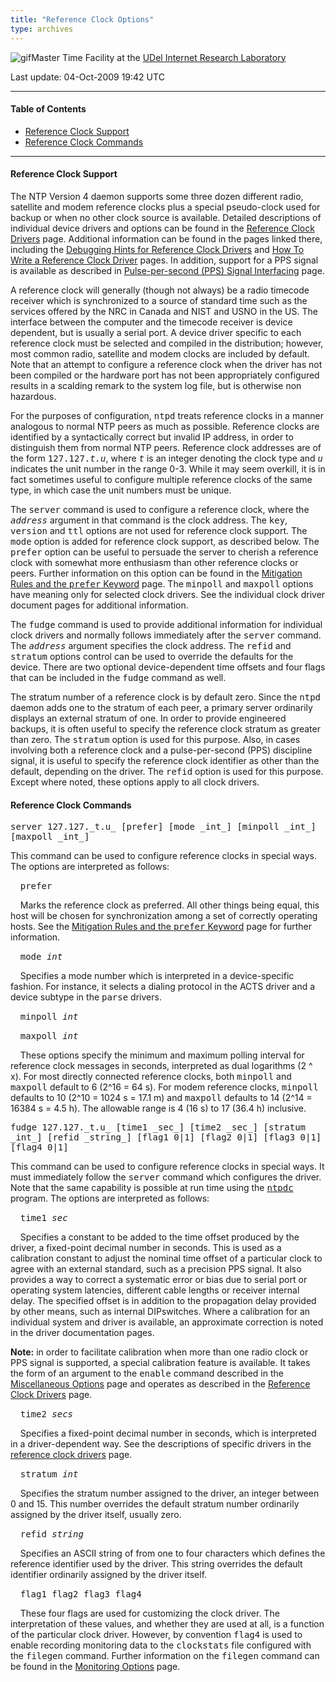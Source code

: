```yaml
---
title: "Reference Clock Options"
type: archives
---
```


![gif](/archives/pic/stack1a.jpg)Master Time Facility at the [UDel Internet Research Laboratory](http://www.eecis.udel.edu/%7emills/lab.html)

Last update: 04-Oct-2009 19:42 UTC

* * *

#### Table of Contents

*   [Reference Clock Support](/archives/4.2.6-series/clockopt/#reference-clock-support)
*   [Reference Clock Commands](/archives/4.2.6-series/clockopt/#reference-clock-commands)

* * *

#### Reference Clock Support

The NTP Version 4 daemon supports some three dozen different radio, satellite and modem reference clocks plus a special pseudo-clock used for backup or when no other clock source is available. Detailed descriptions of individual device drivers and options can be found in the [Reference Clock Drivers](/archives/4.2.6-series/refclock) page. Additional information can be found in the pages linked there, including the [Debugging Hints for Reference Clock Drivers](/archives/4.2.6-series/rdebug) and [How To Write a Reference Clock Driver](/archives/4.2.6-series/howto) pages. In addition, support for a PPS signal is available as described in [Pulse-per-second (PPS) Signal Interfacing](/archives/4.2.6-series/pps) page.

A reference clock will generally (though not always) be a radio timecode receiver which is synchronized to a source of standard time such as the services offered by the NRC in Canada and NIST and USNO in the US. The interface between the computer and the timecode receiver is device dependent, but is usually a serial port. A device driver specific to each reference clock must be selected and compiled in the distribution; however, most common radio, satellite and modem clocks are included by default. Note that an attempt to configure a reference clock when the driver has not been compiled or the hardware port has not been appropriately configured results in a scalding remark to the system log file, but is otherwise non hazardous.

For the purposes of configuration, <tt>ntpd</tt> treats reference clocks in a manner analogous to normal NTP peers as much as possible. Reference clocks are identified by a syntactically correct but invalid IP address, in order to distinguish them from normal NTP peers. Reference clock addresses are of the form <tt>127.127._t.u_</tt>, where _<tt>t</tt>_ is an integer denoting the clock type and _<tt>u</tt>_ indicates the unit number in the range 0-3\. While it may seem overkill, it is in fact sometimes useful to configure multiple reference clocks of the same type, in which case the unit numbers must be unique.

The <tt>server</tt> command is used to configure a reference clock, where the _<tt>address</tt>_ argument in that command is the clock address. The <tt>key</tt>, <tt>version</tt> and <tt>ttl</tt> options are not used for reference clock support. The <tt>mode</tt> option is added for reference clock support, as described below. The <tt>prefer</tt> option can be useful to persuade the server to cherish a reference clock with somewhat more enthusiasm than other reference clocks or peers. Further information on this option can be found in the [Mitigation Rules and the <tt>prefer</tt> Keyword](/archives/4.2.6-series/prefer) page. The <tt>minpoll</tt> and <tt>maxpoll</tt> options have meaning only for selected clock drivers. See the individual clock driver document pages for additional information.

The <tt>fudge</tt> command is used to provide additional information for individual clock drivers and normally follows immediately after the <tt>server</tt> command. The _<tt>address</tt>_ argument specifies the clock address. The <tt>refid</tt> and <tt>stratum</tt> options control can be used to override the defaults for the device. There are two optional device-dependent time offsets and four flags that can be included in the <tt>fudge</tt> command as well.

The stratum number of a reference clock is by default zero. Since the <tt>ntpd</tt> daemon adds one to the stratum of each peer, a primary server ordinarily displays an external stratum of one. In order to provide engineered backups, it is often useful to specify the reference clock stratum as greater than zero. The <tt>stratum</tt> option is used for this purpose. Also, in cases involving both a reference clock and a pulse-per-second (PPS) discipline signal, it is useful to specify the reference clock identifier as other than the default, depending on the driver. The <tt>refid</tt> option is used for this purpose. Except where noted, these options apply to all clock drivers.

#### Reference Clock Commands

<dt id="server"><tt>server 127.127._t.u_ [prefer] [mode _int_] [minpoll _int_] [maxpoll _int_]</tt></dt>

This command can be used to configure reference clocks in special ways. The options are interpreted as follows:

&nbsp;&nbsp;&nbsp;&nbsp;<tt>prefer</tt>

&nbsp;&nbsp;&nbsp;&nbsp;Marks the reference clock as preferred. All other things being equal, this host will be chosen for synchronization among a set of correctly operating hosts. See the [Mitigation Rules and the <tt>prefer</tt> Keyword](/archives/4.2.6-series/prefer) page for further information.

&nbsp;&nbsp;&nbsp;&nbsp;<tt>mode _int_</tt>

&nbsp;&nbsp;&nbsp;&nbsp;Specifies a mode number which is interpreted in a device-specific fashion. For instance, it selects a dialing protocol in the ACTS driver and a device subtype in the <tt>parse</tt> drivers.

&nbsp;&nbsp;&nbsp;&nbsp;<tt>minpoll _int_</tt>

&nbsp;&nbsp;&nbsp;&nbsp;<tt>maxpoll _int_</tt>

&nbsp;&nbsp;&nbsp;&nbsp;These options specify the minimum and maximum polling interval for reference clock messages in seconds, interpreted as dual logarithms (2 ^ x). For most directly connected reference clocks, both <tt>minpoll</tt> and <tt>maxpoll</tt> default to 6 (2^16 = 64 s). For modem reference clocks, <tt>minpoll</tt> defaults to 10 (2^10 = 1024 s = 17.1 m) and <tt>maxpoll</tt> defaults to 14 (2^14 = 16384 s = 4.5 h). The allowable range is 4 (16 s) to 17 (36.4 h) inclusive.

<dt id="fudge"><tt>fudge 127.127._t.u_ [time1 _sec_] [time2 _sec_] [stratum _int_] [refid _string_] [flag1 0|1] [flag2 0|1] [flag3 0|1] [flag4 0|1]</tt></dt>

This command can be used to configure reference clocks in special ways. It must immediately follow the <tt>server</tt> command which configures the driver. Note that the same capability is possible at run time using the <tt>[ntpdc](/archives/4.2.6-series/ntpdc)</tt> program. The options are interpreted as follows:

&nbsp;&nbsp;&nbsp;&nbsp;<tt>time1 _sec_</tt>

&nbsp;&nbsp;&nbsp;&nbsp;Specifies a constant to be added to the time offset produced by the driver, a fixed-point decimal number in seconds. This is used as a calibration constant to adjust the nominal time offset of a particular clock to agree with an external standard, such as a precision PPS signal. It also provides a way to correct a systematic error or bias due to serial port or operating system latencies, different cable lengths or receiver internal delay. The specified offset is in addition to the propagation delay provided by other means, such as internal DIPswitches. Where a calibration for an individual system and driver is available, an approximate correction is noted in the driver documentation pages.

**Note:** in order to facilitate calibration when more than one radio clock or PPS signal is supported, a special calibration feature is available. It takes the form of an argument to the <tt>enable</tt> command described in the [Miscellaneous Options](/archives/4.2.6-series/miscopt) page and operates as described in the [Reference Clock Drivers](/archives/4.2.6-series/refclock) page.

&nbsp;&nbsp;&nbsp;&nbsp;<tt>time2 _secs_</tt>

&nbsp;&nbsp;&nbsp;&nbsp;Specifies a fixed-point decimal number in seconds, which is interpreted in a driver-dependent way. See the descriptions of specific drivers in the [reference clock drivers](/archives/4.2.6-series/refclock) page.

&nbsp;&nbsp;&nbsp;&nbsp;<tt>stratum _int_</tt>

&nbsp;&nbsp;&nbsp;&nbsp;Specifies the stratum number assigned to the driver, an integer between 0 and 15\. This number overrides the default stratum number ordinarily assigned by the driver itself, usually zero.

&nbsp;&nbsp;&nbsp;&nbsp;<tt>refid _string_</tt>

&nbsp;&nbsp;&nbsp;&nbsp;Specifies an ASCII string of from one to four characters which defines the reference identifier used by the driver. This string overrides the default identifier ordinarily assigned by the driver itself.

&nbsp;&nbsp;&nbsp;&nbsp;<tt>flag1 flag2 flag3 flag4</tt>

&nbsp;&nbsp;&nbsp;&nbsp;These four flags are used for customizing the clock driver. The interpretation of these values, and whether they are used at all, is a function of the particular clock driver. However, by convention <tt>flag4</tt> is used to enable recording monitoring data to the <tt>clockstats</tt> file configured with the <tt>filegen</tt> command. Further information on the <tt>filegen</tt> command can be found in the [Monitoring Options](/archives/4.2.6-series/monopt) page.